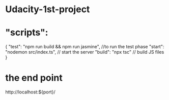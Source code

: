 # Udacity-1st-project



# "scripts":
{
    "test": "npm run build && npm run jasmine", //to run the test phase 
    "start": "nodemon src/index.ts",            // start the server 
    "build": "npx tsc"                          // build JS files
  }
  
  
  # the end point 
  http://localhost:${port}/
  
